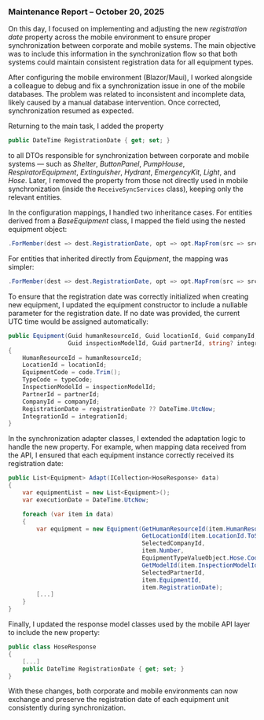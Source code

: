 ### **Maintenance Report – October 20, 2025**

On this day, I focused on implementing and adjusting the new *registration date* property across the mobile environment to ensure proper synchronization between corporate and mobile systems. The main objective was to include this information in the synchronization flow so that both systems could maintain consistent registration data for all equipment types.

After configuring the mobile environment (Blazor/Maui), I worked alongside a colleague to debug and fix a synchronization issue in one of the mobile databases. The problem was related to inconsistent and incomplete data, likely caused by a manual database intervention. Once corrected, synchronization resumed as expected.

Returning to the main task, I added the property

```csharp
public DateTime RegistrationDate { get; set; }
```

to all DTOs responsible for synchronization between corporate and mobile systems — such as *Shelter*, *ButtonPanel*, *PumpHouse*, *RespiratorEquipment*, *Extinguisher*, *Hydrant*, *EmergencyKit*, *Light*, and *Hose*. Later, I removed the property from those not directly used in mobile synchronization (inside the `ReceiveSyncServices` class), keeping only the relevant entities.

In the configuration mappings, I handled two inheritance cases. For entities derived from a *BaseEquipment* class, I mapped the field using the nested equipment object:

```csharp
.ForMember(dest => dest.RegistrationDate, opt => opt.MapFrom(src => src.Equipment.RegistrationDate));
```

For entities that inherited directly from *Equipment*, the mapping was simpler:

```csharp
.ForMember(dest => dest.RegistrationDate, opt => opt.MapFrom(src => src.RegistrationDate));
```

To ensure that the registration date was correctly initialized when creating new equipment, I updated the equipment constructor to include a nullable parameter for the registration date. If no date was provided, the current UTC time would be assigned automatically:

```csharp
public Equipment(Guid humanResourceId, Guid locationId, Guid companyId, string code, string typeCode,
                 Guid inspectionModelId, Guid partnerId, string? integrationId = null, DateTime? registrationDate = null)
{
    HumanResourceId = humanResourceId;
    LocationId = locationId;
    EquipmentCode = code.Trim();
    TypeCode = typeCode;
    InspectionModelId = inspectionModelId;
    PartnerId = partnerId;
    CompanyId = companyId;
    RegistrationDate = registrationDate ?? DateTime.UtcNow;
    IntegrationId = integrationId;
}
```

In the synchronization adapter classes, I extended the adaptation logic to handle the new property. For example, when mapping data received from the API, I ensured that each equipment instance correctly received its registration date:

```csharp
public List<Equipment> Adapt(ICollection<HoseResponse> data)
{
    var equipmentList = new List<Equipment>();
    var executionDate = DateTime.UtcNow;

    foreach (var item in data)
    {
        var equipment = new Equipment(GetHumanResourceId(item.HumanResourceId.ToString()),
                                      GetLocationId(item.LocationId.ToString()),
                                      SelectedCompanyId,
                                      item.Number,
                                      EquipmentTypeValueObject.Hose.Code,
                                      GetModelId(item.InspectionModelId),
                                      SelectedPartnerId,
                                      item.EquipmentId,
                                      item.RegistrationDate);
        [...]
    }
}
```

Finally, I updated the response model classes used by the mobile API layer to include the new property:

```csharp
public class HoseResponse
{
    [...]
    public DateTime RegistrationDate { get; set; }
}
```

With these changes, both corporate and mobile environments can now exchange and preserve the registration date of each equipment unit consistently during synchronization.
